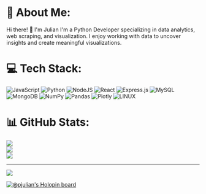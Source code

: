 # 💫 About Me:
Hi there! 👋 I'm Julian I'm a Python Developer specializing in data analytics, web scraping, and visualization. I enjoy working with data to uncover insights and create meaningful visualizations.


# 💻 Tech Stack:
![JavaScript](https://img.shields.io/badge/javascript-%23323330.svg?style=for-the-badge&logo=javascript&logoColor=%23F7DF1E) ![Python](https://img.shields.io/badge/python-3670A0?style=for-the-badge&logo=python&logoColor=ffdd54) ![NodeJS](https://img.shields.io/badge/node.js-6DA55F?style=for-the-badge&logo=node.js&logoColor=white) ![React](https://img.shields.io/badge/react-%2320232a.svg?style=for-the-badge&logo=react&logoColor=%2361DAFB) ![Express.js](https://img.shields.io/badge/express.js-%23404d59.svg?style=for-the-badge&logo=express&logoColor=%2361DAFB) ![MySQL](https://img.shields.io/badge/mysql-%2300f.svg?style=for-the-badge&logo=mysql&logoColor=white) ![MongoDB](https://img.shields.io/badge/MongoDB-%234ea94b.svg?style=for-the-badge&logo=mongodb&logoColor=white) ![NumPy](https://img.shields.io/badge/numpy-%23013243.svg?style=for-the-badge&logo=numpy&logoColor=white) ![Pandas](https://img.shields.io/badge/pandas-%23150458.svg?style=for-the-badge&logo=pandas&logoColor=white) ![Plotly](https://img.shields.io/badge/Plotly-%233F4F75.svg?style=for-the-badge&logo=plotly&logoColor=white) ![LINUX](https://img.shields.io/badge/Linux-FCC624?style=for-the-badge&logo=linux&logoColor=black)
# 📊 GitHub Stats:
![](https://github-readme-stats.vercel.app/api?username=pJulianV&theme=dark&hide_border=false&include_all_commits=false&count_private=false)<br/>
![](https://github-readme-streak-stats.herokuapp.com/?user=pJulianV&theme=dark&hide_border=false)<br/>
![](https://github-readme-stats.vercel.app/api/top-langs/?username=pJulianV&theme=dark&hide_border=false&include_all_commits=false&count_private=false&layout=compact)

---
[![](https://visitcount.itsvg.in/api?id=pJulianV&icon=0&color=0)](https://visitcount.itsvg.in)

<!-- Proudly created with GPRM ( https://gprm.itsvg.in ) -->

[![@pjulian's Holopin board](https://holopin.me/pjulian)](https://holopin.io/@pjulian)

